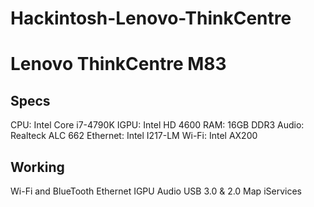 # Hackintosh-Lenovo-ThinkCentre

<h1>Lenovo ThinkCentre M83</h1>
<h2>Specs</h2>
CPU: Intel Core i7-4790K
IGPU: Intel HD 4600
RAM: 16GB DDR3
Audio: Realteck ALC 662
Ethernet: Intel I217-LM
Wi-Fi: Intel AX200

<h2>Working</h2>
Wi-Fi and BlueTooth
Ethernet
IGPU
Audio
USB 3.0 & 2.0 Map 
iServices